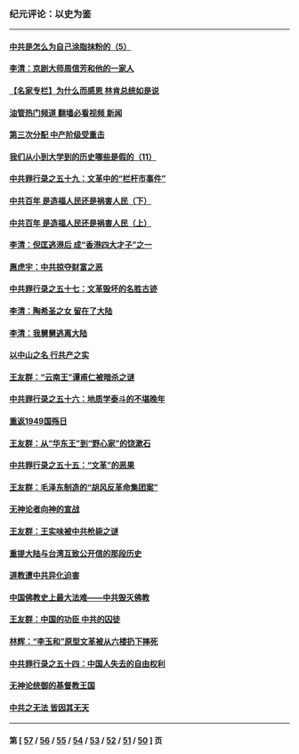 ### 纪元评论：以史为鉴
---
#### [中共是怎么为自己涂脂抹粉的（5）](../../pages/nsc1028/n13405477.md?12020330) 
#### [李清：京剧大师周信芳和他的一家人](../../pages/nsc1028/n13391411.md?12020330) 
#### [【名家专栏】为什么而感恩 林肯总统如是说](../../pages/nsc1028/n13402501.md?12020330) 
#### [油管热门频道 翻墙必看视频 新闻](ok?12020330)
#### [第三次分配 中产阶级受重击](../../pages/nsc1028/n13401007.md?12020330) 
#### [我们从小到大学到的历史哪些是假的（11）](../../pages/nsc1028/n13395097.md?12020330) 
#### [中共罪行录之五十九：文革中的“栏杆市事件”](../../pages/nsc1028/n13390605.md?12020330) 
#### [中共百年 是造福人民还是祸害人民（下）](../../pages/nsc1028/n13389389.md?12020330) 
#### [中共百年 是造福人民还是祸害人民（上）](../../pages/nsc1028/n13388697.md?12020330) 
#### [李清：倪匡逃港后 成“香港四大才子”之一](../../pages/nsc1028/n13377522.md?12020330) 
#### [惠虎宇：中共掠夺财富之恶](../../pages/nsc1028/n13374142.md?12020330) 
#### [中共罪行录之五十七：文革毁坏的名胜古迹](../../pages/nsc1028/n13373282.md?12020330) 
#### [李清：陶希圣之女 留在了大陆](../../pages/nsc1028/n13367727.md?12020330) 
#### [李清：我舅舅逃离大陆](../../pages/nsc1028/n13343329.md?12020330) 
#### [以中山之名 行共产之实](../../pages/nsc1028/n13346437.md?12020330) 
#### [王友群：“云南王”谭甫仁被暗杀之谜](../../pages/nsc1028/n13357123.md?12020330) 
#### [中共罪行录之五十六：地质学泰斗的不堪晚年](../../pages/nsc1028/n13355675.md?12020330) 
#### [重返1949国殇日](../../pages/nsc1028/n13346372.md?12020330) 
#### [王友群：从“华东王”到“野心家”的饶漱石](../../pages/nsc1028/n13346037.md?12020330) 
#### [中共罪行录之五十五：“文革”的恶果](../../pages/nsc1028/n13324062.md?12020330) 
#### [王友群：毛泽东制造的“胡风反革命集团案”](../../pages/nsc1028/n13324909.md?12020330) 
#### [无神论者向神的宣战](../../pages/nsc1028/n13281535.md?12020330) 
#### [王友群：王实味被中共枪毙之谜](../../pages/nsc1028/n13307502.md?12020330) 
#### [重提大陆与台湾互致公开信的那段历史](../../pages/nsc1028/n13305095.md?12020330) 
#### [道教遭中共异化迫害](../../pages/nsc1028/n13281463.md?12020330) 
#### [中国佛教史上最大法难——中共毁灭佛教](../../pages/nsc1028/n13281397.md?12020330) 
#### [王友群：中国的功臣 中共的囚徒](../../pages/nsc1028/n13291790.md?12020330) 
#### [林辉：“李玉和”原型文革被从六楼扔下摔死](../../pages/nsc1028/n13291564.md?12020330) 
#### [中共罪行录之五十四：中国人失去的自由权利](../../pages/nsc1028/n13290123.md?12020330) 
#### [无神论统御的基督教王国](../../pages/nsc1028/n13281280.md?12020330) 
#### [中共之无法 皆因其无天](../../pages/nsc1028/n13281088.md?12020330) 

---
#### 第 [ [57](./57.md?12020330) / [56](./56.md?12020330) / [55](./55.md?12020330) / [54](./54.md?12020330) / [53](./53.md?12020330) / [52](./52.md?12020330) / [51](./51.md?12020330) / [50](./50.md?12020330) ] 页
